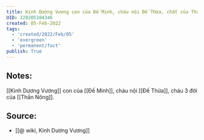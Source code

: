 ```yaml
---
title: Kinh Dương Vương con của Đế Minh, cháu nội Đế Thừa, chắt của Thần Nông
UID: 220205104346
created: 05-Feb-2022
tags:
  - 'created/2022/Feb/05'
  - 'evergreen'
  - 'permanent/fact'
publish: True
---
```

## Notes:
[[Kinh Dương Vương]] con của [[Đế Minh]], cháu nội [[Đế Thừa]], cháu 3 đời của [[Thần Nông]].

## Source:
- [[@ wiki, Kinh Dương Vương]]



